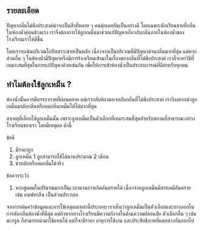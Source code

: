 ## รายละเอียด
ปัญหากลิ่นไม่พึงประสงค์น่าจะเป็นสิ่งที่หลาย ๆ คนคุ้ยเคยกันเป็นอย่างดี โดยเฉพาะนักเรียนชายที่กลิ่นในห้องน้ำค่อนข้างแรง เราจึงต้องการใช้ลูกเหม็นมาช่วยแก้ปัญหาเกี่ยวกับกลิ่นภายในห้องน้ำของโรงเรียนเราให้ดีขึ้น

โดยเราจะเน้นบริเวณโถปัสสาวะชายเป็นหลัก เนื่องจากเป็นบริเวณที่มีปัญหาด้านกลิ่นมากที่สุด แต่หากส่วนอื่น ๆ ในห้องน้ำมีปัญหาหรือมีการร้องเรียนเข้ามาในเรื่องของกลิ่นที่ไม่พึงประสงค์ เราก็จะหาวิธีที่เหมาะสมที่สุดในการแก้ปัญหาด้วยเช่นกัน เพื่อให้การเข้าห้องน้ำเป็นประสบการณ์ที่ดีสำหรับทุกคน

## ทำไมต้องใช้ลูกเหม็น ?
ห้องน้ำนั้นควรมีบรรยากาศที่ผ่อนคลาย แต่เรากลับต้องมาเจอกับกลิ่นที่ไม่พึงประสงค์ เราจึงอยากนำลูกเหม็นมาดับกลิ่นหรือลดกลิ่นเหม็นให้ได้มากที่สุด

สาเหตุที่เลือกใช้ลูกเหม็นนั้น เพราะลูกเหม็นเป็นตัวเลือกที่เหมาะสมที่สุดสำหรับสถานที่สาธารณะอย่างโรงเรียนของเรา โดยมีเหตุผล ดังนี้

ข้อดี
1. มีราคาถูก
2. ลูกเหม็น 1 ลูกสามารถใช้ได้นานประมาณ 2 เดือน
3. ช่วยดับหรือลดกลิ่นได้จริง

ข้อควรระวัง
1. หากสูดดมในปริมาณมากเป็นเวลานานอาจเกิดอันตรายได้ เนื่องจากลูกเหม็นมีสารเคมีอันตราย เช่น แนฟทาลีน เป็นส่วนประกอบ

จากการค้นคว้าข้อมูลและการใช้เหตุผลเหล่านี้ประกอบ เราเห็นว่าลูกเหม็นเป็นตัวเลือกและทางออกในการดับกลิ่นห้องน้ำที่ดีสุด แต่ถ้าหากทางโรงเรียนมีความกังวลในด้านความปลอดภัย ตัวเลือกอื่น ๆ เช่น มะกรูด ก็สามารถนำมาใช้แทนได้ แต่ก็จะมีราคา อายุการใช้งาน และประสิทธิภาพที่แตกต่างกันออกไป
<!--stackedit_data:
eyJoaXN0b3J5IjpbMTQ2NTM1OTYxNSwtMTczNTg0NzYxLDIwMj
M2NzgwNTYsLTQ1MTIyMzczNCwxNjkxNDEyOTYwLC01NzQyMjQ3
NDIsLTExNDkwMTk1MzJdfQ==
-->
